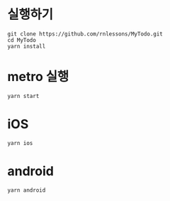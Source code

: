 # 실행하기

```
git clone https://github.com/rnlessons/MyTodo.git
cd MyTodo
yarn install
```

# metro 실행

```
yarn start

```

# iOS

```
yarn ios
```

# android

```
yarn android
```